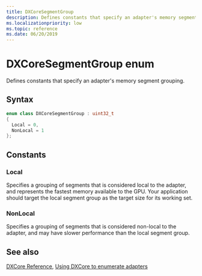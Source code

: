 ```yaml
---
title: DXCoreSegmentGroup
description: Defines constants that specify an adapter's memory segment grouping.
ms.localizationpriority: low
ms.topic: reference
ms.date: 06/20/2019
---
```


# DXCoreSegmentGroup enum

Defines constants that specify an adapter's memory segment grouping.

## Syntax

```cpp
enum class DXCoreSegmentGroup : uint32_t
{
  Local = 0,
  NonLocal = 1
};
```

## Constants

### Local

Specifies a grouping of segments that is considered local to the adapter, and represents the fastest memory available to the GPU. Your application should target the local segment group as the target size for its working set.

### NonLocal

Specifies a grouping of segments that is considered non-local to the adapter, and may have slower performance than the local segment group.

## See also

[DXCore Reference](../dxcore-reference.md), [Using DXCore to enumerate adapters](../dxcore-enum-adapters.md)